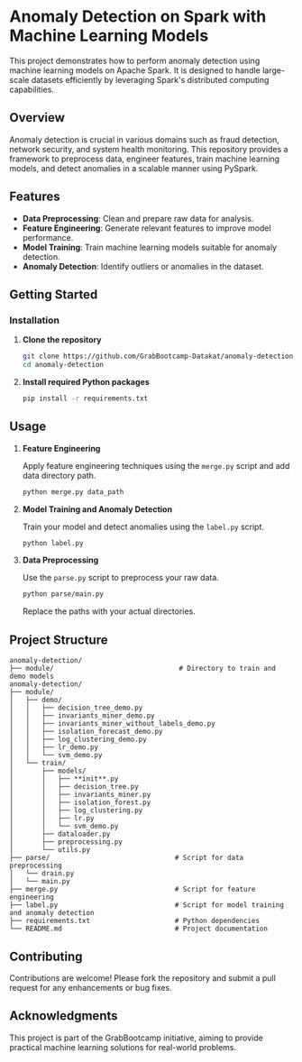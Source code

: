 # Anomaly Detection on Spark with Machine Learning Models

This project demonstrates how to perform anomaly detection using machine learning models on Apache Spark. It is designed to handle large-scale datasets efficiently by leveraging Spark's distributed computing capabilities.

## Overview

Anomaly detection is crucial in various domains such as fraud detection, network security, and system health monitoring. This repository provides a framework to preprocess data, engineer features, train machine learning models, and detect anomalies in a scalable manner using PySpark.

## Features

* **Data Preprocessing**: Clean and prepare raw data for analysis.
* **Feature Engineering**: Generate relevant features to improve model performance.
* **Model Training**: Train machine learning models suitable for anomaly detection.
* **Anomaly Detection**: Identify outliers or anomalies in the dataset.

## Getting Started

### Installation

1. **Clone the repository**

   ```bash
   git clone https://github.com/GrabBootcamp-Datakat/anomaly-detection.git
   cd anomaly-detection
   ```

2. **Install required Python packages**

   ```bash
   pip install -r requirements.txt
   ```

## Usage

1. **Feature Engineering**

   Apply feature engineering techniques using the `merge.py` script and add data directory path.

   ```bash
   python merge.py data_path
   ```

2. **Model Training and Anomaly Detection**

   Train your model and detect anomalies using the `label.py` script.

   ```bash
   python label.py 
   ```

3. **Data Preprocessing**

   Use the `parse.py` script to preprocess your raw data.

   ```bash
   python parse/main.py
   ```

   Replace the paths with your actual directories.

## Project Structure

```
anomaly-detection/
├── module/                               # Directory to train and demo models
anomaly-detection/
├── module/
│   ├── demo/
│   │   ├── decision_tree_demo.py
│   │   ├── invariants_miner_demo.py
│   │   ├── invariants_miner_without_labels_demo.py
│   │   ├── isolation_forecast_demo.py
│   │   ├── log_clustering_demo.py
│   │   ├── lr_demo.py
│   │   └── svm_demo.py
│   └── train/
│       ├── models/
│       │   ├── **init**.py
│       │   ├── decision_tree.py
│       │   ├── invariants_miner.py
│       │   ├── isolation_forest.py
│       │   ├── log_clustering.py
│       │   ├── lr.py
│       │   └── svm_demo.py
│       ├── dataloader.py
│       ├── preprocessing.py
│       └── utils.py
├── parse/                               # Script for data preprocessing   
│   └── drain.py
│   └── main.py
├── merge.py                             # Script for feature engineering
├── label.py                             # Script for model training and anomaly detection
├── requirements.txt                     # Python dependencies
└── README.md                            # Project documentation
```

## Contributing

Contributions are welcome! Please fork the repository and submit a pull request for any enhancements or bug fixes.

## Acknowledgments

This project is part of the GrabBootcamp initiative, aiming to provide practical machine learning solutions for real-world problems.
